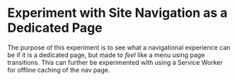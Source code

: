 # Experiment with Site Navigation as a Dedicated Page

The purpose of this experiment is to see what a navigational experience can be if it is a dedicated page, but made to *feel* like a menu using page transitions. This can further be experimented with using a Service Worker for offline caching of the nav page.